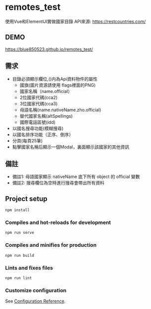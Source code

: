 # remotes_test
使用Vue和ElementUI實做國家目錄
API來源: https://restcountries.com/

## DEMO
https://blue850523.github.io/remotes_test/

## 需求
- 目錄必須顯示欄位,()内為Api資料物件的屬性
  - 國旗(圖片資源請使用 flags裡面的PNG)
  - 國家名稱（name.official）
  - 2位國家代碼(cca2)
  - 3位國家代碼(cca3)
  - 母語名稱(name.nativeName.zho.official)
  - 替代國家名稱(altSpellings)
  - 國際電話區號(idd)
- 以國名搜尋功能(模糊搜尋)
- 以國名排序功能（正序、倒序）
- 分頁(每頁25筆)
- 點擊國家名稱后顯示一個Modal，裏面顯示該國家的其他資訊

## 備註
- 備註1: 母語國家顯示 nativeName 底下所有 object 的 official 變數
- 備註2: 搜尋欄位為空時進行搜尋會帶出所有資料

## Project setup
```
npm install
```

### Compiles and hot-reloads for development
```
npm run serve
```

### Compiles and minifies for production
```
npm run build
```

### Lints and fixes files
```
npm run lint
```

### Customize configuration
See [Configuration Reference](https://cli.vuejs.org/config/).